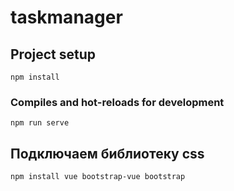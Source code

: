 # taskmanager

## Project setup
```
npm install
```

### Compiles and hot-reloads for development
```
npm run serve
```


## Подключаем библиотеку css 
```
npm install vue bootstrap-vue bootstrap
```
